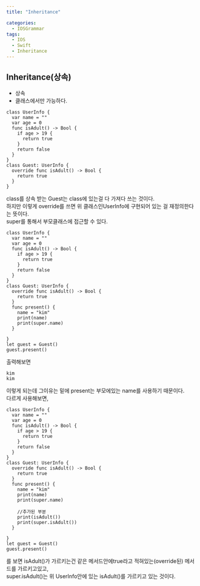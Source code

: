 ```yaml
---
title: "Inheritance"

categories:
  - IOSGrammar
tags:
  - IOS
  - Swift
  - Inheritance
---
```


## Inheritance(상속)
- 상속
- 클래스에서만 가능하다.

~~~
class UserInfo {
  var name = ""
  var age = 0
  func isAdult() -> Bool {
    if age > 19 {
      return true
    }
    return false
  }
}
class Guest: UserInfo {
  override func isAdult() -> Bool {
    return true
  }
}
~~~
class를 상속 받는 Guest는 class에 있는걸 다 가져다 쓰는 것이다.  
하지만 이렇게 override를 쓰면 위 클래스인UserInfo에 구현되어 있는 걸 재정의한다는 뜻이다.  
super를 통해서 부모클래스에 접근할 수 있다.
~~~
class UserInfo {
  var name = ""
  var age = 0
  func isAdult() -> Bool {
    if age > 19 {
      return true
    }
    return false
  }
}
class Guest: UserInfo {
  override func isAdult() -> Bool {
    return true
  }
  func present() {
    name = "kim"
    print(name)
    print(super.name)
  }

}
let guest = Guest()
guest.present()
~~~
출력해보면
~~~
kim
kim
~~~
이렇게 되는데 그이유는 밑에 present는 부모에있는 name를 사용하기 때문이다.  
다르게 사용해보면,  
~~~
class UserInfo {
  var name = ""
  var age = 0
  func isAdult() -> Bool {
    if age > 19 {
      return true
    }
    return false
  }
}
class Guest: UserInfo {
  override func isAdult() -> Bool {
    return true
  }
  func present() {
    name = "kim"
    print(name)
    print(super.name)

    //추가된 부분
    print(isAdult())
    print(super.isAdult())
  }

}
let guest = Guest()
guest.present()
~~~
를 보면 isAdult()가 가르키는건 같은 메서드안에true라고 적혀있는(override된) 메서드를 가르키고있고,  
super.isAdult()는 위 UserInfo안에 있는 isAdult()를 가르키고 있는 것이다.